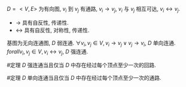 $D=<V,E>$ 为有向图, $v_i$ 到 $v_j$ 有通路, $v_i \to v_j$, $v_i$ 与 $v_j$ 相互可达, $v_i \leftrightarrow v_j$. 

- $\to$ 具有自反性, 传递性. 
- $\leftrightarrow$ 具有自反性, 对称性, 传递性. 

基图为无向连通图, $D$ 弱连通. 
$\forall v_i, v_j \in V, v_i \to v_j \lor v_j \to v_i$, $D$ 单向连通. 
$forall v_i, v_j \in V, v_i \leftrightarrow v_j$, $D$ 强连通. 

#定理 $D$ 强连通当且仅当 $D$ 中存在经过每个顶点至少一次的回路. 

#定理 $D$ 单向连通当且仅当 $D$ 中存在经过每个顶点至少一次的通路. 
